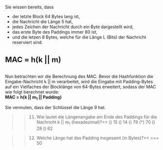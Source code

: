 Sie wissen bereits, dass
- der letzte Block 64 Bytes lang ist,
- die Nachricht die Länge 5 hat,
- jedes Zeichen der Nachricht durch ein Byte dargestellt wird,
- das erste Byte des Paddings immer 80 ist,
- und die letzen 8 Bytes, welche für die Länge L (Bits) der Nachricht reserviert sind.

<h4 style="font-size:18pt">MAC = h(k || m)</h4>
Nun betrachten wir die Berechnung des MAC. Bevor die Hashfunktion die Eingabe-Nachricht k || m verarbeitet, wird die Eingabe mit Padding-Bytes auf ein Vielfaches der Blocklänge von 64-Bytes erweitert, sodass der MAC wie folgt berechnet wurde:<br>
<strong>MAC = h(k || m<sub>1</sub> || Padding)</strong>

Sie vermuten, dass der Schlüssel die Länge 9 hat.

>>11) Wie lautet die Längenangabe am Ende des Paddings für die Nachricht k || m<sub>1</sub> (hexadezimal)?<<
() 15
() 14
() 78
(*) 70
() 28
() 62

>>12) Welche Länge hat das Padding insgesamt (in Bytes)?<<
=== 50